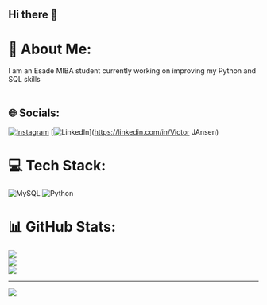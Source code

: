 ## Hi there 👋

# 💫 About Me:
I am an Esade MIBA student currently working on improving my Python and SQL skills<br><br>


## 🌐 Socials:
[![Instagram](https://img.shields.io/badge/Instagram-%23E4405F.svg?logo=Instagram&logoColor=white)](https://instagram.com/vjansen98) [![LinkedIn](https://img.shields.io/badge/LinkedIn-%230077B5.svg?logo=linkedin&logoColor=white)](https://linkedin.com/in/Victor JAnsen) 

# 💻 Tech Stack:
![MySQL](https://img.shields.io/badge/mysql-4479A1.svg?style=for-the-badge&logo=mysql&logoColor=white) ![Python](https://img.shields.io/badge/python-3670A0?style=for-the-badge&logo=python&logoColor=ffdd54)
# 📊 GitHub Stats:
![](https://github-readme-stats.vercel.app/api?username=VictorSnorri&theme=dark&hide_border=false&include_all_commits=true&count_private=false)<br/>
![](https://github-readme-streak-stats.herokuapp.com/?user=VictorSnorri&theme=dark&hide_border=false)<br/>
![](https://github-readme-stats.vercel.app/api/top-langs/?username=VictorSnorri&theme=dark&hide_border=false&include_all_commits=true&count_private=false&layout=compact)

---
[![](https://visitcount.itsvg.in/api?id=VictorSnorri&icon=0&color=0)](https://visitcount.itsvg.in)

<!-- Proudly created with GPRM ( https://gprm.itsvg.in ) -->
<!--
**VictorSnorri/VictorSnorri** is a ✨ _special_ ✨ repository because its `README.md` (this file) appears on your GitHub profile.

Here are some ideas to get you started:

- 🔭 I’m currently working on ...
- 🌱 I’m currently learning ...
- 👯 I’m looking to collaborate on ...
- 🤔 I’m looking for help with ...
- 💬 Ask me about ...
- 📫 How to reach me: ...
- 😄 Pronouns: ...
- ⚡ Fun fact: ...
-->
